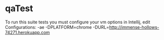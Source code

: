 # qaTest
To run this suite tests you must configure your vm options in Intellij, edit Configurations: 
-ae
-DPLATFORM=chrome 
-DURL=http://immense-hollows-74271.herokuapp.com
